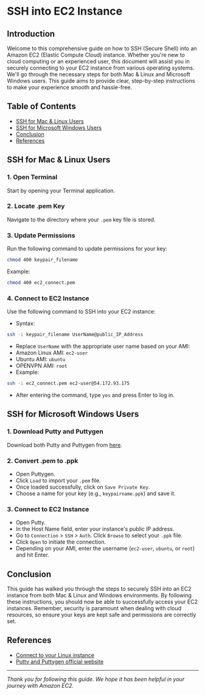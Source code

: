 # SSH into EC2 Instance

## Introduction

Welcome to this comprehensive guide on how to SSH (Secure Shell) into an Amazon EC2 (Elastic Compute Cloud) instance. Whether you're new to cloud computing or an experienced user, this document will assist you in securely connecting to your EC2 instance from various operating systems. We'll go through the necessary steps for both Mac & Linux and Microsoft Windows users. This guide aims to provide clear, step-by-step instructions to make your experience smooth and hassle-free.

## Table of Contents

- [SSH for Mac & Linux Users](#ssh-for-mac--linux-users)
- [SSH for Microsoft Windows Users](#ssh-for-microsoft-windows-users)
- [Conclusion](#conclusion)
- [References](#references)

## SSH for Mac & Linux Users

### 1. Open Terminal

Start by opening your Terminal application.

### 2. Locate .pem Key

Navigate to the directory where your `.pem` key file is stored.

### 3. Update Permissions

Run the following command to update permissions for your key:

```bash
chmod 400 keypair_filename
```

Example:

```bash
chmod 400 ec2_connect.pem
```

### 4. Connect to EC2 Instance

Use the following command to SSH into your EC2 instance:

- Syntax: 

```bash
ssh -i keypair_filename UserName@public_IP_Address
```

- Replace `UserName` with the appropriate user name based on your AMI:
- Amazon Linux AMI: `ec2-user`
- Ubuntu AMI: `ubuntu`
- OPENVPN AMI: `root`
- Example: 

```bash
ssh -i ec2_connect.pem ec2-user@54.172.93.175
```

- After entering the command, type `yes` and press Enter to log in.

## SSH for Microsoft Windows Users

### 1. Download Putty and Puttygen

Download both Putty and Puttygen from [here](https://www.chiark.greenend.org.uk/~sgtatham/putty/releases/0.74.html).

### 2. Convert .pem to .ppk

- Open Puttygen.
- Click `Load` to import your `.pem` file.
- Once loaded successfully, click on `Save Private Key`.
- Choose a name for your key (e.g., `keypairname.ppk`) and save it.

### 3. Connect to EC2 Instance

- Open Putty.
- In the Host Name field, enter your instance's public IP address.
- Go to `Connection` > `SSH` > `Auth`. Click `Browse` to select your `.ppk` file.
- Click `Open` to initiate the connection.
- Depending on your AMI, enter the username (`ec2-user`, `ubuntu`, or `root`) and hit Enter.

## Conclusion

This guide has walked you through the steps to securely SSH into an EC2 instance from both Mac & Linux and Windows environments. By following these instructions, you should now be able to successfully access your EC2 instances. Remember, security is paramount when dealing with cloud resources, so ensure your keys are kept safe and permissions are correctly set.

## References

- [Connect to your Linux instance](https://docs.aws.amazon.com/AWSEC2/latest/UserGuide/connect-to-linux-instance.html)
- [Putty and Puttygen official website](https://www.puttygen.com/download-putty)

---

*Thank you for following this guide. We hope it has been helpful in your journey with Amazon EC2.*